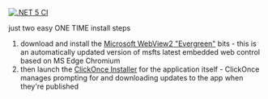 [![.NET 5 CI](https://github.com/Beej126/VipLeagueWpf/actions/workflows/main.yml/badge.svg?branch=main)](https://github.com/Beej126/VipLeagueWpf/actions/workflows/main.yml)

just two easy ONE TIME install steps
1. download and install the [Microsoft WebView2 "Evergreen"](https://go.microsoft.com/fwlink/p/?LinkId=2124703) bits - this is an automatically updated version of msfts latest embedded web control based on MS Edge Chromium
1. then launch the [ClickOnce Installer](https://beejstor.z5.web.core.windows.net/VipLeagueWpf.application) for the application itself - ClickOnce manages prompting for and downloading updates to the app when they're published
